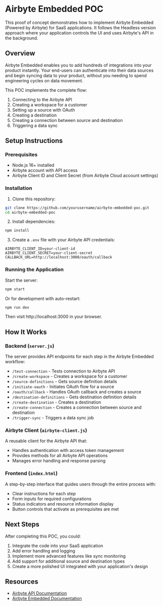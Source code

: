 # Airbyte Embedded POC

This proof of concept demonstrates how to implement Airbyte Embedded (Powered by Airbyte) for SaaS applications. It follows the Headless version approach where your application controls the UI and uses Airbyte's API in the background.

## Overview

Airbyte Embedded enables you to add hundreds of integrations into your product instantly. Your end-users can authenticate into their data sources and begin syncing data to your product, without you needing to spend engineering cycles on data movement.

This POC implements the complete flow:

1. Connecting to the Airbyte API
2. Creating a workspace for a customer
3. Setting up a source with OAuth
4. Creating a destination
5. Creating a connection between source and destination
6. Triggering a data sync

## Setup Instructions

### Prerequisites

- Node.js 16+ installed
- Airbyte account with API access
- Airbyte Client ID and Client Secret (from Airbyte Cloud account settings)

### Installation

1. Clone this repository:
```bash
git clone https://github.com/yourusername/airbyte-embedded-poc.git
cd airbyte-embedded-poc
```

2. Install dependencies:
```bash
npm install
```

3. Create a `.env` file with your Airbyte API credentials:
```
AIRBYTE_CLIENT_ID=your-client-id
AIRBYTE_CLIENT_SECRET=your-client-secret
CALLBACK_URL=http://localhost:3000/oauth/callback
```

### Running the Application

Start the server:
```bash
npm start
```

Or for development with auto-restart:
```bash
npm run dev
```

Then visit http://localhost:3000 in your browser.

## How It Works

### Backend (`server.js`)

The server provides API endpoints for each step in the Airbyte Embedded workflow:

- `/test-connection` - Tests connection to Airbyte API
- `/create-workspace` - Creates a workspace for a customer
- `/source-definitions` - Gets source definition details
- `/initiate-oauth` - Initiates OAuth flow for a source
- `/oauth/callback` - Handles OAuth callback and creates a source
- `/destination-definitions` - Gets destination definition details
- `/create-destination` - Creates a destination
- `/create-connection` - Creates a connection between source and destination
- `/trigger-sync` - Triggers a data sync job

### Airbyte Client (`airbyte-client.js`)

A reusable client for the Airbyte API that:
- Handles authentication with access token management
- Provides methods for all Airbyte API operations
- Manages error handling and response parsing

### Frontend (`index.html`)

A step-by-step interface that guides users through the entire process with:
- Clear instructions for each step
- Form inputs for required configurations
- Status indicators and resource information display
- Button controls that activate as prerequisites are met

## Next Steps

After completing this POC, you could:

1. Integrate the code into your SaaS application
2. Add error handling and logging
3. Implement more advanced features like sync monitoring
4. Add support for additional source and destination types
5. Create a more polished UI integrated with your application's design

## Resources

- [Airbyte API Documentation](https://reference.airbyte.com/reference/start)
- [Airbyte Embedded Documentation](https://reference.airbyte.com/reference/powered-by-airbyte) 